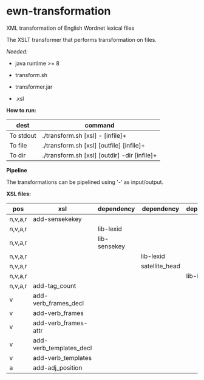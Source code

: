 # ewn-transformation
XML transformation of English Wordnet lexical files

The XSLT transformer that performs transformation on files.

*Needed:*

* java runtime >= 8

* transform.sh

* transformer.jar

* <transformation>.xsl


**How to run:**

| dest      | command                                       |
| --------- | --------------------------------------------- |
| To stdout | ./transform.sh [xsl] - [infile]\+             |
| To file   | ./transform.sh [xsl] [outfile] [infile]\+     |
| To dir    | ./transform.sh [xsl] [outdir] -dir [infile]\+ |


**Pipeline**

The transformations can be pipelined using '-' as input/output.


**XSL files:**

|pos    | xsl                       | dependency   | dependency     | dependency |
|------ | ------------------------- | ------------ | -------------- | ---------- |
|n,v,a,r| add-sensekekey            |              |                |            |
|n,v,a,r|                           | lib-lexid    |                |            |
|n,v,a,r|                           | lib-sensekey |                |            |
|n,v,a,r|                           |              | lib-lexid      |            |
|n,v,a,r|                           |              | satellite_head |            |
|n,v,a,r|                           |              |                | lib-lexid  |
|n,v,a,r| add-tag_count             |              |                |            |
|v      | add-verb_frames_decl      |              |                |            |
|v      | add-verb_frames           |              |                |            |
|v      | add-verb_frames-attr      |              |                |            |
|v      | add-verb_templates_decl   |              |                |            |
|v      | add-verb_templates        |              |                |            |
|a      | add-adj_position          |              |                |            | 

